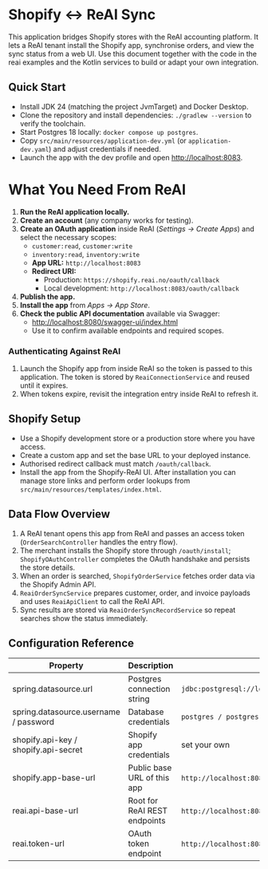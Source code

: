# Shopify ↔️ ReAI Sync

This application bridges Shopify stores with the ReAI accounting platform. It lets a ReAI tenant install the Shopify app, synchronise orders, and view the sync status from a web UI. Use this document together with the code in the reai examples and the Kotlin services to build or adapt your own integration.

## Quick Start
- Install JDK 24 (matching the project JvmTarget) and Docker Desktop.
- Clone the repository and install dependencies: `./gradlew --version` to verify the toolchain.
- Start Postgres 18 locally: `docker compose up postgres`.
- Copy `src/main/resources/application-dev.yml` (or `application-dev.yaml`) and adjust credentials if needed.
- Launch the app with the dev profile and open [http://localhost:8083](http://localhost:8083).

# What You Need From ReAI

1. **Run the ReAI application locally.**
2. **Create an account** (any company works for testing).
3. **Create an OAuth application** inside ReAI (*Settings → Create Apps*) and select the necessary scopes:
    - `customer:read`, `customer:write`
    - `inventory:read`, `inventory:write`
    - **App URL:** `http://localhost:8083`
    - **Redirect URI:**
        - Production: `https://shopify.reai.no/oauth/callback`
        - Local development: `http://localhost:8083/oauth/callback`
4. **Publish the app.**
5. **Install the app** from *Apps → App Store*.
6. **Check the public API documentation** available via Swagger:
    - [http://localhost:8080/swagger-ui/index.html](http://localhost:8080/swagger-ui/index.html)
    - Use it to confirm available endpoints and required scopes.

### Authenticating Against ReAI
1. Launch the Shopify app from inside ReAI so the token is passed to this application. The token is stored by `ReaiConnectionService` and reused until it expires.
2. When tokens expire, revisit the integration entry inside ReAI to refresh it.

## Shopify Setup
- Use a Shopify development store or a production store where you have access.
- Create a custom app and set the base URL to your deployed instance.
- Authorised redirect callback must match `/oauth/callback`.
- Install the app from the Shopify-ReAI UI. After installation you can manage store links and perform order lookups from `src/main/resources/templates/index.html`.

## Data Flow Overview
1. A ReAI tenant opens this app from ReAI and passes an access token (`OrderSearchController` handles the entry flow).
2. The merchant installs the Shopify store through `/oauth/install`; `ShopifyOAuthController` completes the OAuth handshake and persists the store details.
3. When an order is searched, `ShopifyOrderService` fetches order data via the Shopify Admin API.
4. `ReaiOrderSyncService` prepares customer, order, and invoice payloads and uses `ReaiApiClient` to call the ReAI API.
5. Sync results are stored via `ReaiOrderSyncRecordService` so repeat searches show the status immediately.

## Configuration Reference

| Property | Description | Dev default |
| --- | --- | --- |
| spring.datasource.url | Postgres connection string | `jdbc:postgresql://localhost:5432/shopify_reai_sync` |
| spring.datasource.username / password | Database credentials | `postgres / postgres` |
| shopify.api-key / shopify.api-secret | Shopify app credentials | set your own |
| shopify.app-base-url | Public base URL of this app | `http://localhost:8083` in dev |
| reai.api-base-url | Root for ReAI REST endpoints | `http://localhost:8080/api` (dev) |
| reai.token-url | OAuth token endpoint | `http://localhost:8080/oauth2/token` (dev) |
